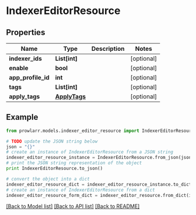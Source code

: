 # IndexerEditorResource


## Properties
Name | Type | Description | Notes
------------ | ------------- | ------------- | -------------
**indexer_ids** | **List[int]** |  | [optional] 
**enable** | **bool** |  | [optional] 
**app_profile_id** | **int** |  | [optional] 
**tags** | **List[int]** |  | [optional] 
**apply_tags** | [**ApplyTags**](ApplyTags.md) |  | [optional] 

## Example

```python
from prowlarr.models.indexer_editor_resource import IndexerEditorResource

# TODO update the JSON string below
json = "{}"
# create an instance of IndexerEditorResource from a JSON string
indexer_editor_resource_instance = IndexerEditorResource.from_json(json)
# print the JSON string representation of the object
print IndexerEditorResource.to_json()

# convert the object into a dict
indexer_editor_resource_dict = indexer_editor_resource_instance.to_dict()
# create an instance of IndexerEditorResource from a dict
indexer_editor_resource_form_dict = indexer_editor_resource.from_dict(indexer_editor_resource_dict)
```
[[Back to Model list]](../README.md#documentation-for-models) [[Back to API list]](../README.md#documentation-for-api-endpoints) [[Back to README]](../README.md)


